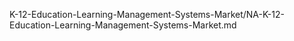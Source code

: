 


K-12-Education-Learning-Management-Systems-Market/NA-K-12-Education-Learning-Management-Systems-Market.md
